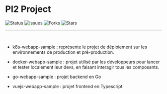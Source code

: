 # PI2 Project

![Status](https://img.shields.io/badge/status-in_progress-yellow)
![Issues](https://img.shields.io/github/issues/Sacha924/Cybershen_PI2)
![Forks](https://img.shields.io/github/forks/Sacha924/Cybershen_PI2)
![Stars](https://img.shields.io/github/stars/Sacha924/Cybershen_PI2)

---
<br/>



- k8s-webapp-sample : représente le projet de déploiement sur les environnements de production et pré-production.

- docker-webapp-sample : projet utilisé par les développeurs pour lancer et tester localement leur devs, en faisant interagir tous les composants.

- go-webapp-sample : projet backend en Go

- vuejs-webapp-sample : projet frontend en Typescript
